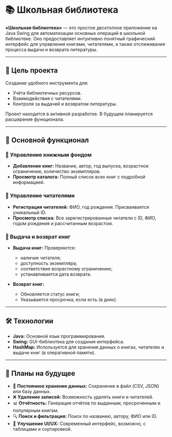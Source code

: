 # 📚 Школьная библиотека

**«Школьная библиотека»** — это простое десктопное приложение на Java Swing для автоматизации основных операций в школьной библиотеке. Оно предоставляет интуитивно понятный графический интерфейс для управления книгами, читателями, а также отслеживания процесса выдачи и возврата литературы.

---

## 🎯 Цель проекта

Создание удобного инструмента для:

* Учёта библиотечных ресурсов.
* Взаимодействия с читателями.
* Контроля за выдачей и возвратом литературы.

Проект находится в активной разработке. В будущем планируется расширение функционала.

---

## 🔧 Основной функционал

### 📖 Управление книжным фондом

* **Добавление книг:** Название, автор, год выпуска, возрастное ограничение, количество экземпляров.
* **Просмотр каталога:** Полный список всех книг с подробной информацией.

### 👤 Управление читателями

* **Регистрация читателей:** ФИО, год рождения. Присваивается уникальный ID.
* **Просмотр списка:** Все зарегистрированные читатели с ID, ФИО, годом рождения и рассчитанным возрастом.

### 🔁 Выдача и возврат книг

* **Выдача книг:**
  Проверяются:

  * наличие читателя;
  * доступность экземпляра;
  * соответствие возрастному ограничению;
  * устанавливается дата возврата.

* **Возврат книг:**

  * Обновляется статус книги;
  * Указывается просрочка, если есть (в днях).

---

## 🛠️ Технологии

* **Java:** Основной язык программирования.
* **Swing:** GUI-библиотека для создания интерфейса.
* **HashMap:** Используется для хранения данных о книгах, читателях и выдаче книг (в оперативной памяти).

---

## 🔮 Планы на будущее

* 💾 **Постоянное хранение данных:** Сохранение в файл (CSV, JSON) или базу данных.
* ❌ **Удаление записей:** Возможность удалять книги и читателей.
* 📊 **Отчётность:** Генерация отчётов по выданным, просроченным и популярным книгам.
* 🔍 **Поиск и фильтрация:** Поиск по названию, автору, ФИО или ID.
* 🎨 **Улучшение UI/UX:** Современный интерфейс, возможно, с таблицами и сортировкой.
